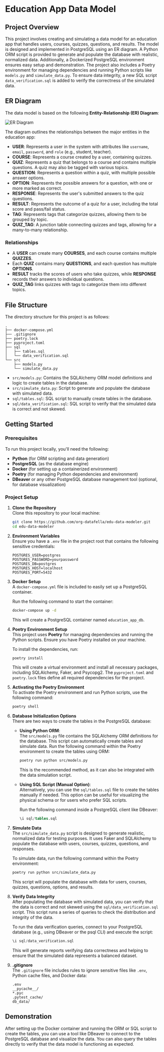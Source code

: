 # Education App Data Model

## Project Overview
This project involves creating and simulating a data model for an education app that handles users, courses, quizzes, questions, and results. The model is designed and implemented in PostgreSQL using an ER diagram. A Python ORM script is provided to generate and populate the database with realistic, normalized data. Additionally, a Dockerized PostgreSQL environment ensures easy setup and demonstration. The project also includes a Poetry environment for managing dependencies and running Python scripts like `models.py` and `simulate_data.py`. To ensure data integrity, a new SQL script `data_verification.sql` is added to verify the correctness of the simulated data.

## ER Diagram

The data model is based on the following **Entity-Relationship (ER) Diagram**:

![ER Diagram](./image.png)

The diagram outlines the relationships between the major entities in the education app:

- **USER**: Represents a user in the system with attributes like `username`, `email`, `password`, and `role` (e.g., student, teacher).
- **COURSE**: Represents a course created by a user, containing quizzes.
- **QUIZ**: Represents a quiz that belongs to a course and contains multiple questions. A quiz may also be tagged with various topics.
- **QUESTION**: Represents a question within a quiz, with multiple possible answer options.
- **OPTION**: Represents the possible answers for a question, with one or more marked as correct.
- **RESPONSE**: Represents the user's submitted answers to the quiz questions.
- **RESULT**: Represents the outcome of a quiz for a user, including the total score and pass/fail status.
- **TAG**: Represents tags that categorize quizzes, allowing them to be grouped by topic.
- **QUIZ_TAG**: A junction table connecting quizzes and tags, allowing for a many-to-many relationship.

### Relationships
- A **USER** can create many **COURSES**, and each course contains multiple **QUIZZES**.
- Each **QUIZ** contains many **QUESTIONS**, and each question has multiple **OPTIONS**.
- **RESULT** tracks the scores of users who take quizzes, while **RESPONSE** records their answers to individual questions.
- **QUIZ_TAG** links quizzes with tags to categorize them into different topics.

## File Structure

The directory structure for this project is as follows:

```
.
├── docker-compose.yml
├── .gitignore
├── poetry.lock
├── pyproject.toml
├── sql
│   ├── tables.sql
│   └── data_verification.sql
└── src
    ├── models.py
    └── simulate_data.py
```

- `src/models.py`: Contains the SQLAlchemy ORM model definitions and logic to create tables in the database.
- `src/simulate_data.py`: Script to generate and populate the database with simulated data.
- `sql/tables.sql`: SQL script to manually create tables in the database.
- `sql/data_verification.sql`: SQL script to verify that the simulated data is correct and not skewed.

## Getting Started

### Prerequisites
To run this project locally, you'll need the following:
- **Python** (for ORM scripting and data generation)
- **PostgreSQL** (as the database engine)
- **Docker** (for setting up a containerized environment)
- **Poetry** (for managing Python dependencies and environment)
- **DBeaver** or any other PostgreSQL database management tool (optional, for database visualization)

### Project Setup

1. **Clone the Repository**  
   Clone this repository to your local machine:
   ```bash
   git clone https://github.com/org-datafella/edu-data-modeler.git
   cd edu-data-modeler
   ```

2. **Environment Variables**  
   Ensure you have a `.env` file in the project root that contains the following sensitive credentials:

   ```
   POSTGRES_USER=postgres
   POSTGRES_PASSWORD=yourpassword
   POSTGRES_DB=postgres
   POSTGRES_HOST=localhost
   POSTGRES_PORT=5432
   ```

3. **Docker Setup**  
   A `docker-compose.yml` file is included to easily set up a PostgreSQL container.

   Run the following command to start the container:
   ```bash
   docker-compose up -d
   ```

   This will create a PostgreSQL container named `education_app_db`.

4. **Poetry Environment Setup**  
   This project uses **Poetry** for managing dependencies and running the Python scripts. Ensure you have Poetry installed on your machine.

   To install the dependencies, run:
   ```bash
   poetry install
   ```

   This will create a virtual environment and install all necessary packages, including SQLAlchemy, Faker, and Psycopg2. The `pyproject.toml` and `poetry.lock` files define all required dependencies for the project.

5. **Activating the Poetry Environment**  
   To activate the Poetry environment and run Python scripts, use the following command:
   ```bash
   poetry shell
   ```

6. **Database Initialization Options**  
   There are two ways to create the tables in the PostgreSQL database:

   - **Using Python ORM**:  
     The `src/models.py` file contains the SQLAlchemy ORM definitions for the database. This script can automatically create tables and simulate data.
     Run the following command within the Poetry environment to create the tables using ORM:
     ```bash
     poetry run python src/models.py
     ```
     This is the recommended method, as it can also be integrated with the data simulation script.

   - **Using SQL Script (Manual Option)**:  
     Alternatively, you can use the `sql/tables.sql` file to create the tables manually if needed. This option can be useful for visualizing the physical schema or for users who prefer SQL scripts.

     Run the following command inside a PostgreSQL client like DBeaver:
     ```sql
     \i sql/tables.sql
     ```

7. **Simulate Data**  
   The `src/simulate_data.py` script is designed to generate realistic, normalized data for testing purposes. It uses Faker and SQLAlchemy to populate the database with users, courses, quizzes, questions, and responses.

   To simulate data, run the following command within the Poetry environment:
   ```bash
   poetry run python src/simulate_data.py
   ```
   This script will populate the database with data for users, courses, quizzes, questions, options, and results.

8. **Verify Data Integrity**  
   After populating the database with simulated data, you can verify that the data is correct and not skewed using the `sql/data_verification.sql` script. This script runs a series of queries to check the distribution and integrity of the data.

   To run the data verification queries, connect to your PostgreSQL database (e.g., using DBeaver or the psql CLI) and execute the script:
   ```sql
   \i sql/data_verification.sql
   ```

   This will generate reports verifying data correctness and helping to ensure that the simulated data represents a balanced dataset.

9. **.gitignore**  
   The `.gitignore` file includes rules to ignore sensitive files like `.env`, Python cache files, and Docker data:

   ```
   .env
   __pycache__/
   *.pyc
   .pytest_cache/
   db_data/
   ```

## Demonstration

After setting up the Docker container and running the ORM or SQL script to create the tables, you can use a tool like DBeaver to connect to the PostgreSQL database and visualize the data. You can also query the tables directly to verify that the data model is functioning as expected.
